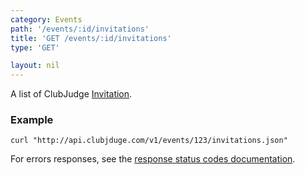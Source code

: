```yaml
---
category: Events
path: '/events/:id/invitations'
title: 'GET /events/:id/invitations'
type: 'GET'

layout: nil
---
```


A list of ClubJudge [Invitation](#/invitation-model).

### Example

```
curl "http://api.clubjduge.com/v1/events/123/invitations.json"
```

For errors responses, see the [response status codes documentation](#/response-status-codes).
